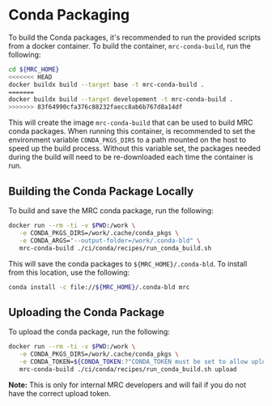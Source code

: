 # Conda Packaging

To build the Conda packages, it's recommended to run the provided scripts from a docker container. To build the container, `mrc-conda-build`, run the following:

```bash
cd ${MRC_HOME}
<<<<<<< HEAD
docker buildx build --target base -t mrc-conda-build .
=======
docker buildx build --target developement -t mrc-conda-build .
>>>>>>> 83f64990cfa376c88232faecc8ab6b767d8a14df
```

This will create the image `mrc-conda-build` that can be used to build MRC conda packages. When running this container, is recommended to set the environment variable `CONDA_PKGS_DIRS` to a path mounted on the host to speed up the build process. Without this variable set, the packages needed during the build will need to be re-downloaded each time the container is run.

## Building the Conda Package Locally

To build and save the MRC conda package, run the following:

```bash
docker run --rm -ti -v $PWD:/work \
   -e CONDA_PKGS_DIRS=/work/.cache/conda_pkgs \
   -e CONDA_ARGS="--output-folder=/work/.conda-bld" \
   mrc-conda-build ./ci/conda/recipes/run_conda_build.sh
```

This will save the conda packages to `${MRC_HOME}/.conda-bld`. To install from this location, use the following:

```bash
conda install -c file://${MRC_HOME}/.conda-bld mrc
```

## Uploading the Conda Package

To upload the conda package, run the following:

```bash
docker run --rm -ti -v $PWD:/work \
   -e CONDA_PKGS_DIRS=/work/.cache/conda_pkgs \
   -e CONDA_TOKEN=${CONDA_TOKEN:?"CONDA_TOKEN must be set to allow upload"} \
   mrc-conda-build ./ci/conda/recipes/run_conda_build.sh upload
```

**Note:** This is only for internal MRC developers and will fail if you do not have the correct upload token.
